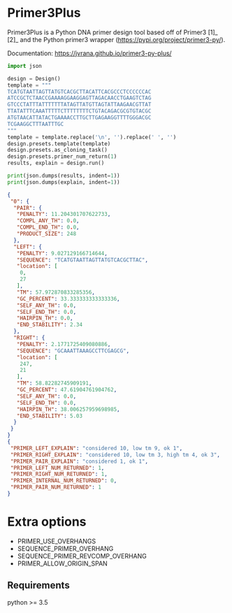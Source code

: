 # Primer3Plus

Primer3Plus is a Python DNA primer design tool based off of Primer3 [1]_ [2]_ and the
Python primer3 wrapper (https://pypi.org/project/primer3-py/).

Documentation: https://jvrana.github.io/primer3-py-plus/

```python
import json

design = Design()
template = """
TCATGTAATTAGTTATGTCACGCTTACATTCACGCCCTCCCCCCAC
ATCCGCTCTAACCGAAAAGGAAGGAGTTAGACAACCTGAAGTCTAG
GTCCCTATTTATTTTTTTATAGTTATGTTAGTATTAAGAACGTTAT
TTATATTTCAAATTTTTCTTTTTTTTCTGTACAGACGCGTGTACGC
ATGTAACATTATACTGAAAACCTTGCTTGAGAAGGTTTTGGGACGC
TCGAAGGCTTTAATTTGC
"""
template = template.replace('\n', '').replace(' ', '')
design.presets.template(template)
design.presets.as_cloning_task()
design.presets.primer_num_return(1)
results, explain = design.run()

print(json.dumps(results, indent=1))
print(json.dumps(explain, indent=1))
```

```json
{
 "0": {
  "PAIR": {
   "PENALTY": 11.204301707622733,
   "COMPL_ANY_TH": 0.0,
   "COMPL_END_TH": 0.0,
   "PRODUCT_SIZE": 248
  },
  "LEFT": {
   "PENALTY": 9.027129166714644,
   "SEQUENCE": "TCATGTAATTAGTTATGTCACGCTTAC",
   "location": [
    0,
    27
   ],
   "TM": 57.972870833285356,
   "GC_PERCENT": 33.333333333333336,
   "SELF_ANY_TH": 0.0,
   "SELF_END_TH": 0.0,
   "HAIRPIN_TH": 0.0,
   "END_STABILITY": 2.34
  },
  "RIGHT": {
   "PENALTY": 2.1771725409080886,
   "SEQUENCE": "GCAAATTAAAGCCTTCGAGCG",
   "location": [
    247,
    21
   ],
   "TM": 58.82282745909191,
   "GC_PERCENT": 47.61904761904762,
   "SELF_ANY_TH": 0.0,
   "SELF_END_TH": 0.0,
   "HAIRPIN_TH": 38.006257959698985,
   "END_STABILITY": 5.03
  }
 }
}
{
 "PRIMER_LEFT_EXPLAIN": "considered 10, low tm 9, ok 1",
 "PRIMER_RIGHT_EXPLAIN": "considered 10, low tm 3, high tm 4, ok 3",
 "PRIMER_PAIR_EXPLAIN": "considered 1, ok 1",
 "PRIMER_LEFT_NUM_RETURNED": 1,
 "PRIMER_RIGHT_NUM_RETURNED": 1,
 "PRIMER_INTERNAL_NUM_RETURNED": 0,
 "PRIMER_PAIR_NUM_RETURNED": 1
}
```

# Extra options

- PRIMER_USE_OVERHANGS
- SEQUENCE_PRIMER_OVERHANG
- SEQUENCE_PRIMER_REVCOMP_OVERHANG
- PRIMER_ALLOW_ORIGIN_SPAN


## Requirements

python >= 3.5